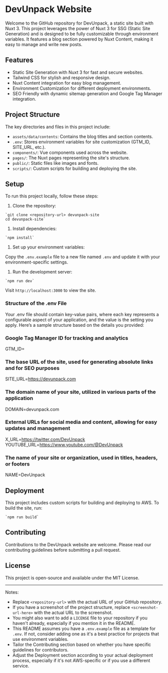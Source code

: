 DevUnpack Website
=================

Welcome to the GitHub repository for DevUnpack, a static site built with Nuxt 3. This project leverages the power of Nuxt 3 for SSG (Static Site Generation) and is designed to be fully customizable through environment variables. It features a blog section powered by Nuxt Content, making it easy to manage and write new posts.

Features
--------

-   Static Site Generation with Nuxt 3 for fast and secure websites.
-   Tailwind CSS for stylish and responsive design.
-   Nuxt Content integration for easy blog management.
-   Environment Customization for different deployment environments.
-   SEO Friendly with dynamic sitemap generation and Google Tag Manager integration.

Project Structure
-----------------

The key directories and files in this project include:

-   `assets/data/contents`: Contains the blog titles and section contents.
-   `.env`: Stores environment variables for site customization (GTM_ID, SITE_URL, etc.).
-   `components/`: Vue components used across the website.
-   `pages/`: The Nuxt pages representing the site's structure.
-   `public/`: Static files like images and fonts.
-   `scripts/`: Custom scripts for building and deploying the site.

<!-- Replace <screenshot-url-here> with the actual URL to the screenshot -->

Setup
-----

To run this project locally, follow these steps:

1.  Clone the repository:


```
`git clone <repository-url> devunpack-site
cd devunpack-site`
```

1.  Install dependencies:


```
`npm install`
```

1.  Set up your environment variables:

Copy the `.env.example` file to a new file named `.env` and update it with your environment-specific settings.

1.  Run the development server:


```
`npm run dev`
```

Visit `http://localhost:3000` to view the site.

### Structure of the .env File
Your .env file should contain key-value pairs, where each key represents a configurable aspect of your application, and the value is the setting you apply. Here’s a sample structure based on the details you provided:

### Google Tag Manager ID for tracking and analytics
GTM_ID=<Your ID>

### The base URL of the site, used for generating absolute links and for SEO purposes
SITE_URL=https://devunpack.com

### The domain name of your site, utilized in various parts of the application
DOMAIN=devunpack.com

### External URLs for social media and content, allowing for easy updates and management
X_URL=https://twitter.com/DevUnpack
YOUTUBE_URL=https://www.youtube.com/@DevUnpack

### The name of your site or organization, used in titles, headers, or footers
NAME=DevUnpack


Deployment
----------

This project includes custom scripts for building and deploying to AWS. To build the site, run:


```
`npm run build`
```
 
Contributing
------------

Contributions to the DevUnpack website are welcome. Please read our contributing guidelines before submitting a pull request.

License
-------

This project is open-source and available under the MIT License.

* * * * *

Notes:

-   Replace `<repository-url>` with the actual URL of your GitHub repository.
-   If you have a screenshot of the project structure, replace `<screenshot-url-here>` with the actual URL to the screenshot.
-   You might also want to add a `LICENSE` file to your repository if you haven't already, especially if you mention it in the README.
-   This README assumes you have a `.env.example` file as a template for `.env`. If not, consider adding one as it's a best practice for projects that use environment variables.
-   Tailor the Contributing section based on whether you have specific guidelines for contributors.
-   Adjust the Deployment section according to your actual deployment process, especially if it's not AWS-specific or if you use a different service.